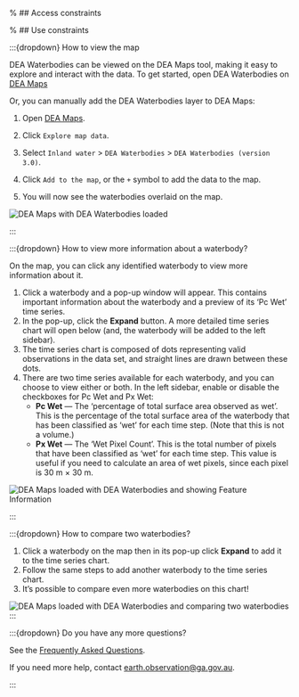 % ## Access constraints

% ## Use constraints

:::{dropdown} How to view the map

DEA Waterbodies can be viewed on the DEA Maps tool, making it easy to explore and interact with the data. To get started, open DEA Waterbodies on [DEA Maps](https://maps.dea.ga.gov.au/#share=s-4RjD9N7swBCZSkXRJJBxOLzVZyK)

Or, you can manually add the DEA Waterbodies layer to DEA Maps:

1) Open [DEA Maps](https://maps.dea.ga.gov.au).

2) Click `Explore map data`.

3) Select `Inland water` > `DEA Waterbodies` > `DEA Waterbodies (version 3.0)`. 

4) Click `Add to the map`, or the `+` symbol to add the data to the map.

5) You will now see the waterbodies overlaid on the map.

![DEA Maps with DEA Waterbodies loaded](/_files/dea-waterbodies/DEA_Waterbodies_v3.0_overview.jpg)

:::

:::{dropdown} How to view more information about a waterbody?

On the map, you can click any identified waterbody to view more information about it.
1)	Click a waterbody and a pop-up window will appear. This contains important information about the waterbody and a preview of its ‘Pc Wet’ time series.
2)	In the pop-up, click the **Expand** button. A more detailed time series chart will open below (and, the waterbody will be added to the left sidebar).
3)	The time series chart is composed of dots representing valid observations in the data set, and straight lines are drawn between these dots.
4)	There are two time series available for each waterbody, and you can choose to view either or both. In the left sidebar, enable or disable the checkboxes for Pc Wet and Px Wet:
    * **Pc Wet** — The ‘percentage of total surface area observed as wet’. This is the percentage of the total surface area of the waterbody that has been classified as ‘wet’ for each time step. (Note that this is not a volume.)
	* **Px Wet** — The ‘Wet Pixel Count’. This is the total number of pixels that have been classified as ‘wet’ for each time step. This value is useful if you need to calculate an area of wet pixels, since each pixel is 30 m × 30 m.

![DEA Maps loaded with DEA Waterbodies and showing Feature Information](/_files/dea-waterbodies/DEA_Waterbodies_v3.0_user-guide.PNG)

:::

:::{dropdown} How to compare two waterbodies?
1)	Click a waterbody on the map then in its pop-up click **Expand** to add it to the time series chart.
2)	Follow the same steps to add another waterbody to the time series chart.
3)	It’s possible to compare even more waterbodies on this chart!

![DEA Maps loaded with DEA Waterbodies and comparing two waterbodies](/_files/dea-waterbodies/DEA_Waterbodies_v3.0_user-guide-compare.PNG)
:::

:::{dropdown} Do you have any more questions?

See the [Frequently Asked Questions](./?tab=faqs). 

If you need more help, contact earth.observation@ga.gov.au. 

:::

